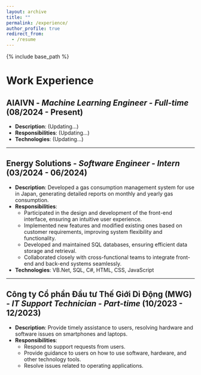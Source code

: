 ```yaml
---
layout: archive
title: ""
permalink: /experience/
author_profile: true
redirect_from:
  - /resume
---
```


{% include base_path %}

# Work Experience

## AIAIVN - *Machine Learning Engineer - Full-time* (08/2024 - Present)  
- **Description**: (Updating...)  
- **Responsibilities**: (Updating...)
- **Technologies**: (Updating...)

---

## Energy Solutions - *Software Engineer - Intern* (03/2024 - 06/2024)  
- **Description**: Developed a gas consumption management system for use in Japan, generating detailed reports on monthly and yearly gas consumption.  
- **Responsibilities**:  
  - Participated in the design and development of the front-end interface, ensuring an intuitive user experience.
  - Implemented new features and modified existing ones based on customer requirements, improving system flexibility and functionality.
  - Developed and maintained SQL databases, ensuring efficient data storage and retrieval.
  - Collaborated closely with cross-functional teams to integrate front-end and back-end systems seamlessly.
- **Technologies**: VB.Net, SQL, C#, HTML, CSS, JavaScript  

---

## Công ty Cổ phần Đầu tư Thế Giới Di Động (MWG) - *IT Support Technician - Part-time* (10/2023 - 12/2023)
- **Description**: Provide timely assistance to users, resolving hardware and software issues on smartphones and laptops.  
- **Responsibilities**:  
  - Respond to support requests from users.
  - Provide guidance to users on how to use software, hardware, and other technology tools.
  - Resolve issues related to operating applications.